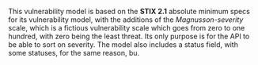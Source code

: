 This vulnerability model is based on the **STIX 2.1** absolute minimum specs for its vulnerability model, with the additions of the _Magnusson-severity_ scale, which is a fictious vulnerability scale which goes from zero to one hundred, with zero being the least threat. Its only purpose is for the API to be able to sort on severity. The model also includes a status field, with some statuses, for the same reason, bu.